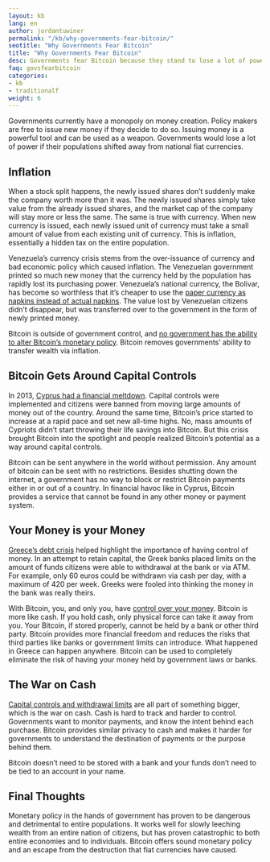 ```yaml
---
layout: kb
lang: en
author: jordantuwiner
permalink: "/kb/why-governments-fear-bitcoin/"
seotitle: "Why Governments Fear Bitcoin"
title: "Why Governments Fear Bitcoin"
desc: Governments fear Bitcoin because they stand to lose a lot of power if their populations shift away from national fiat currencies.
faq: govsfearbitcoin
categories: 
- kb
- traditionalf
weight: 6
---
```

Governments currently have a monopoly on money creation. Policy makers are free to issue new money if they decide to do so. Issuing money is a powerful tool and can be used as a weapon. Governments would lose a lot of power if their populations shifted away from national fiat currencies.

## Inflation
When a stock split happens, the newly issued shares don’t suddenly make the company worth more than it was. The newly issued shares simply take value from the already issued shares, and the market cap of the company will stay more or less the same. The same is true with currency. When new currency is issued, each newly issued unit of currency must take a small amount of value from each existing unit of currency. This is inflation, essentially a hidden tax on the entire population.

Venezuela’s currency crisis stems from the over-issuance of currency and bad economic policy which caused inflation. The Venezuelan government printed so much new money that the currency held by the population has  rapidly lost its purchasing power. Venezuela’s national currency, the Bolivar, has become so worthless that it’s cheaper to use the [paper currency as napkins instead of actual napkins](http://uk.businessinsider.com/venezuelas-currency-is-now-so-worthless-that-people-are-using-it-as-napkins-2015-8). The value lost by Venezuelan citizens didn’t disappear, but was transferred over to the government in the form of newly printed money. 

Bitcoin is outside of government control, and [no government has the ability to alter Bitcoin’s monetary policy](/kb/why-bitcoin-is-resistant-government-takeover/). Bitcoin removes governments’ ability to transfer wealth via inflation. 

## Bitcoin Gets Around Capital Controls
In 2013, [Cyprus had a financial meltdown](https://en.wikipedia.org/wiki/2012%E2%80%9313_Cypriot_financial_crisis). Capital controls were implemented and citizens were banned from moving large amounts of money out of the country. Around the same time, Bitcoin’s price started to increase at a rapid pace and set new all-time highs. No, mass amounts of Cypriots didn’t start throwing their life savings into Bitcoin. But this crisis brought Bitcoin into the spotlight and people realized Bitcoin’s potential as a way around capital controls. 

Bitcoin can be sent anywhere in the world without permission. Any amount of bitcoin can be sent with no restrictions. Besides shutting down the internet, a government has no way to block or restrict Bitcoin payments either in or out of a country. In financial havoc like in Cyprus, Bitcoin provides a service that cannot be found in any other money or payment system. 

## Your Money is your Money
[Greece’s debt crisis](http://www.nytimes.com/interactive/2015/business/international/greece-debt-crisis-euro.html?_r=0) helped highlight the importance of having control of money. In an attempt to retain capital, the Greek banks placed limits on the amount of funds citizens were able to withdrawal at the bank or via ATM. For example, only 60 euros could be withdrawn via cash per day, with a maximum of 420 per week. Greeks were fooled into thinking the money in the bank was really theirs.

With Bitcoin, you, and only you, have [control over your money](/kb/how-to-store-and-protect-bitcoins/). Bitcoin is more like cash. If you hold cash, only physical force can take it away from you. Your Bitcoin, if stored properly, cannot be held by a bank or other third party. Bitcoin provides more financial freedom and reduces the risks that third parties like banks or government limits can introduce. What happened in Greece can happen anywhere. Bitcoin can be used to completely eliminate the risk of having your money held by government laws or banks. 

## The War on Cash
[Capital controls and withdrawal limits](http://www.economist.com/blogs/economist-explains/2015/06/economist-explains-21) are all part of something bigger, which is the war on cash. Cash is hard to track and harder to control. Governments want to monitor payments, and know the intent behind each purchase. Bitcoin provides similar privacy to cash and makes it harder for governments to understand the destination of payments or the purpose behind them. 

Bitcoin doesn’t need to be stored with a bank and your funds don’t need to be tied to an account in your name. 

## Final Thoughts
Monetary policy in the hands of government has proven to be dangerous and detrimental to entire populations. It works well for slowly leeching wealth from an entire nation of citizens, but has proven catastrophic to both entire economies and to individuals. Bitcoin offers sound monetary policy and an escape from the destruction that fiat currencies have caused.